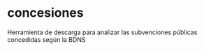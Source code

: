 # concesiones
Herramienta de descarga para analizar las subvenciones públicas concedidas según la BDNS
